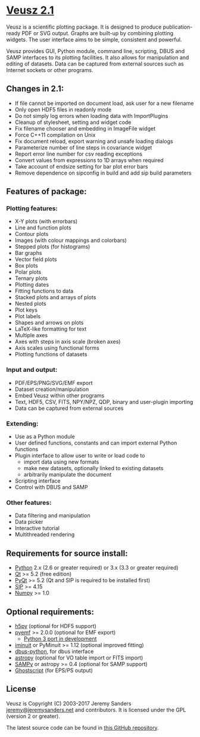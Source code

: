 # [Veusz 2.1](https://veusz.github.io)

Veusz is a scientific plotting package.  It is designed to produce
publication-ready PDF or SVG output. Graphs are built-up by combining
plotting widgets. The user interface aims to be simple, consistent and
powerful.

Veusz provides GUI, Python module, command line, scripting, DBUS and
SAMP interfaces to its plotting facilities. It also allows for
manipulation and editing of datasets. Data can be captured from
external sources such as Internet sockets or other programs.

## Changes in 2.1:
  * If file cannot be imported on document load, ask user for a new filename
  * Only open HDF5 files in readonly mode
  * Do not simply log errors when loading data with ImportPlugins
  * Cleanup of stylesheet, setting and widget code
  * Fix filename chooser and embedding in ImageFile widget
  * Force C++11 compilation on Unix
  * Fix document reload, export warning and unsafe loading dialogs
  * Parameterize number of line steps in covariance widget
  * Report error line number for csv reading exceptions
  * Convert values from expressions to 1D arrays when required
  * Take account of endsize setting for bar plot error bars
  * Remove dependence on sipconfig in build and add sip build parameters

## Features of package:

### Plotting features:
  * X-Y plots (with errorbars)
  * Line and function plots
  * Contour plots
  * Images (with colour mappings and colorbars)
  * Stepped plots (for histograms)
  * Bar graphs
  * Vector field plots
  * Box plots
  * Polar plots
  * Ternary plots
  * Plotting dates
  * Fitting functions to data
  * Stacked plots and arrays of plots
  * Nested plots
  * Plot keys
  * Plot labels
  * Shapes and arrows on plots
  * LaTeX-like formatting for text
  * Multiple axes
  * Axes with steps in axis scale (broken axes)
  * Axis scales using functional forms
  * Plotting functions of datasets

### Input and output:
  * PDF/EPS/PNG/SVG/EMF export
  * Dataset creation/manipulation
  * Embed Veusz within other programs
  * Text, HDF5, CSV, FITS, NPY/NPZ, QDP, binary and user-plugin importing
  * Data can be captured from external sources

### Extending:
  * Use as a Python module
  * User defined functions, constants and can import external Python functions
  * Plugin interface to allow user to write or load code to
    - import data using new formats
    - make new datasets, optionally linked to existing datasets
    - arbitrarily manipulate the document
  * Scripting interface
  * Control with DBUS and SAMP

### Other features:
  * Data filtering and manipulation
  * Data picker
  * Interactive tutorial
  * Multithreaded rendering

## Requirements for source install:
  * [Python](https://www.python.org/) 2.x (2.6 or greater required) or 3.x (3.3 or greater required)   
  * [Qt](https://www.qt.io/) >= 5.2 (free edition)
  * [PyQt](http://www.riverbankcomputing.co.uk/software/pyqt/) >= 5.2  (Qt and SIP is required to be installed first)
  * [SIP](http://www.riverbankcomputing.co.uk/software/sip/) >= 4.15
  * [Numpy](http://numpy.scipy.org/) >= 1.0

## Optional requirements:
* [h5py](http://www.h5py.org/) (optional for HDF5 support)
* [pyemf](http://pyemf.sourceforge.net/) >= 2.0.0 (optional for EMF export)
  - [Python 3 port in development](https://github.com/jeremysanders/pyemf)
* [iminuit](https://github.com/iminuit/iminuit) or PyMinuit >= 1.12 (optional improved fitting)
* [dbus-python](http://dbus.freedesktop.org/doc/dbus-python/), for dbus interface
* [astropy](http://www.astropy.org/) (optional for VO table import or FITS import)
* [SAMPy](http://pypi.python.org/pypi/sampy/) or astropy >= 0.4 (optional for SAMP support)
* [Ghostscript](https://www.ghostscript.com/) (for EPS/PS output)   

## License
Veusz is Copyright (C) 2003-2017 Jeremy Sanders <jeremy@jeremysanders.net>
 and contributors.
It is licensed under the GPL (version 2 or greater).

The latest source code can be found in [this GitHub repository](https://github.com/veusz/veusz).

